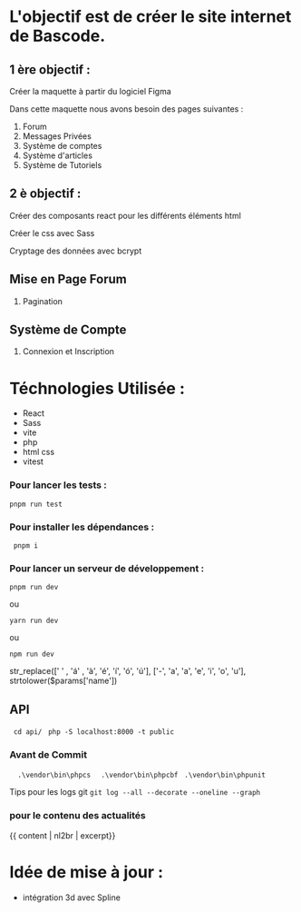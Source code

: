 # L'objectif est de créer le site internet de Bascode.

## 1 ère objectif : 

Créer la maquette à partir du logiciel Figma

Dans cette maquette nous avons besoin des pages suivantes :

1. Forum
2. Messages Privées 
3. Système de comptes 
4. Système d'articles
5. Système de Tutoriels

## 2 è objectif : 

Créer des composants react pour les différents éléments html

Créer le css avec Sass


Cryptage des données avec bcrypt



## Mise en Page Forum

1. Pagination


## Système de Compte

1. Connexion et Inscription

# Téchnologies Utilisée : 
- React 
- Sass
- vite
- php
- html css
- vitest


### Pour lancer les tests : 
` pnpm run test `

### Pour installer les dépendances : 

` pnpm i`

### Pour lancer un serveur de développement : 

` pnpm run dev `

ou

` yarn run dev `

ou 

` npm run dev `

str_replace([' ' ,  'á' ,  'à', 'é', 'í', 'ó', 'ú'],
        ['-', 'a', 'a', 'e', 'i', 'o', 'u'],
        strtolower($params['name'])


## API

` cd api/`
` php -S localhost:8000 -t public`

### Avant de Commit

`  .\vendor\bin\phpcs`
`  .\vendor\bin\phpcbf`
` .\vendor\bin\phpunit`  

Tips pour les logs git
` git log --all --decorate --oneline --graph `

### pour le contenu des actualités


{{ content | nl2br | excerpt}}

# Idée de mise à jour : 
- intégration 3d avec Spline







